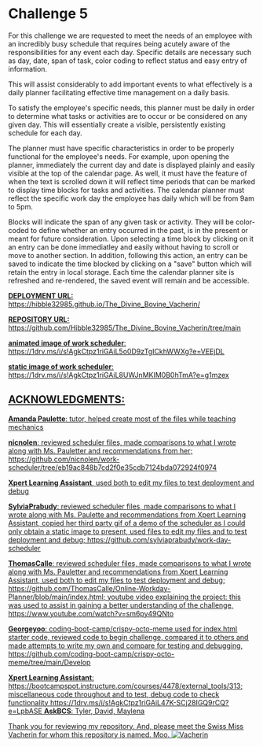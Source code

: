 # Challenge 5

For this challenge we are requested to meet the needs of an employee with an incredibly busy schedule that requires being acutely aware of the responsibilities for any event each day.  Specific details are necessary such as day, date, span of task, color coding to reflect status and easy entry of information.

This will assist considerably to add important events to what effectively is a daily planner facilitating effective time management on a daily basis.

To satisfy the employee's specific needs, this planner must be daily in order to determine what tasks or activities are to occur or be considered on any given day.  This will essentially create a visible, persistently existing schedule for each day.


The planner must have specific characteristics in order to be properly functional for the employee's needs.  For example, upon opening the planner, immediately the current day and date is displayed plainly and easily visible at the top of the calendar page. 
 As well, it must have the feature of when the text is scrolled down it will reflect time periods that can be marked to display time blocks for tasks and activities.  The calendar planner must reflect the specific work day the employee has daily which will be from 9am to 5pm.

Blocks will indicate the span of any given task or activity.  They will be color-coded to define whether an entry occurred in the past, is in the present or meant for future consideration.  Upon selecting a time block by clicking on it an entry can be done immediatley and easily without having to scroll or move to another section.  In addition, following this action, an entry can be saved to indicate the time blocked by clicking on a "save" button which will retain the entry in local storage.  Each time the calendar planner site is refreshed and re-rendered, the saved event will remain and be accessible.

**<u> DEPLOYMENT URL: <u>**
 https://hibble32985.github.io/The_Divine_Bovine_Vacherin/

**<u> REPOSITORY URL: <u>**
https://github.com/Hibble32985/The_Divine_Bovine_Vacherin/tree/main


**<u>animated image of work scheduler<u>**:
https://1drv.ms/i/s!AgkCtpz1riGAiL5o0D9zTgICkhWWXg?e=VEEjDL


**static image of work scheduler<u>**:
https://1drv.ms/i/s!AgkCtpz1riGAiL8UWJnMKIM0B0hTmA?e=g1mzex


## **ACKNOWLEDGMENTS:**

**Amanda Paulette**: tutor, helped create most of the files while teaching mechanics

**nicnolen**: reviewed scheduler files, made comparisons to what I wrote along with Ms. Pauletter and recommendations from her; https://github.com/nicnolen/work-scheduler/tree/eb19ac848b7cd2f0e35cdb7124bda072924f0974

**Xpert Learning Assistant**, used both to edit my files to test deployment and debug

**SylviaPrabudy**:  reviewed scheduler files, made comparisons to what I wrote along with Ms. Paulette and recommendations from Xpert Learning Assistant, copied her third party gif of a demo of the scheduler as I could only obtain a static image to present, used files to edit my files and to test deployment and debug; https://github.com/sylviaprabudy/work-day-scheduler

**ThomasCalle**: reviewed scheduler files, made comparisons to what I wrote along with Ms. Pauletter and recommendations from Xpert Learning Assistant, used both to edit my files to test deployment and debug; https://github.com/ThomasCalle/Online-Workday-Planner/blob/main/index.html; youtube video explaining the project:  this was used to assist in gaining a better understanding of the challenge, https://www.youtube.com/watch?v=sm6py49QNto

**Georgeyoo**: coding-boot-camp/crispy-octo-meme used for index.html starter code, reviewed code to begin challenge, compared it to others and made attempts to write my own and compare for testing and debugging, https://github.com/coding-boot-camp/crispy-octo-meme/tree/main/Develop

**Xpert Learning Assistant**: https://bootcampspot.instructure.com/courses/4478/external_tools/313; miscellaneous code throughout and to test, debug code to check functionality
https://1drv.ms/i/s!AgkCtpz1riGAiL47K-SCj28IGQ9rCQ?e=LpbASE
**AskBCS**: Tyler, David, Maylena

Thank you for reviewing my repository.  And, please meet the Swiss Miss Vacherin for whom this repository is named. Moo.
![Vacherin](https://github.com/Hibble32985/The_Divine_Bovine_Vacherin/assets/148695159/0a561abc-2bf8-4832-8b6e-900d3cfcb577)
